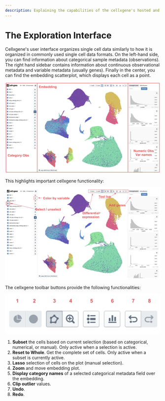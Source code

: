 ```yaml
---
description: Explaining the capabilities of the cellxgene's hosted and desktop explorers
---
```


# The Exploration Interface

Cellxgene's user interface organizes single cell data similarly to how it is organized in commonly used single cell data formats. On the left-hand side, you can find information about categorical sample metadata \(observations\). The right hand sidebar contains information about continuous observational metadata and variable metadata \(usually genes\). Finally in the center, you can find the embedding scatterplot, which displays each cell as a point.

![](../.gitbook/assets/image%20%2819%29.png)

This highlights important cellxgene functionality: 

![Cellxgene essential buttons](../.gitbook/assets/image%20%289%29.png)

The cellxgene toolbar buttons provide the following functionalities:

![Cellxgene toolbar](../.gitbook/assets/image%20%2814%29.png)

1. **Subset** the cells based on current selection \(based on categorical, numerical, or manual\). Only active when a selection is active.
2. **Reset to Whole**. Get the complete set of cells. Only active when a subset is currently active.
3. **Lasso** selection of cells on the plot \(manual selection\).
4. **Zoom** and move embedding plot.
5. **Display category names** of a selected categorical metadata field over the embedding.
6. **Clip outlier** values.
7. **Undo**.
8. **Redo**.

